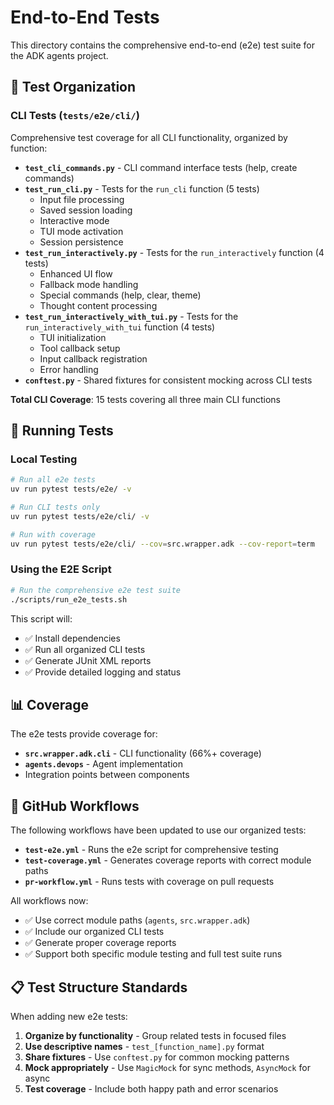 # End-to-End Tests

This directory contains the comprehensive end-to-end (e2e) test suite for the ADK agents project.

## 📁 Test Organization

### CLI Tests (`tests/e2e/cli/`)
Comprehensive test coverage for all CLI functionality, organized by function:

- **`test_cli_commands.py`** - CLI command interface tests (help, create commands)
- **`test_run_cli.py`** - Tests for the `run_cli` function (5 tests)
  - Input file processing
  - Saved session loading
  - Interactive mode
  - TUI mode activation  
  - Session persistence
- **`test_run_interactively.py`** - Tests for the `run_interactively` function (4 tests)
  - Enhanced UI flow
  - Fallback mode handling
  - Special commands (help, clear, theme)
  - Thought content processing
- **`test_run_interactively_with_tui.py`** - Tests for the `run_interactively_with_tui` function (4 tests)
  - TUI initialization
  - Tool callback setup
  - Input callback registration
  - Error handling
- **`conftest.py`** - Shared fixtures for consistent mocking across CLI tests

**Total CLI Coverage**: 15 tests covering all three main CLI functions

## 🚀 Running Tests

### Local Testing
```bash
# Run all e2e tests
uv run pytest tests/e2e/ -v

# Run CLI tests only
uv run pytest tests/e2e/cli/ -v

# Run with coverage
uv run pytest tests/e2e/cli/ --cov=src.wrapper.adk --cov-report=term
```

### Using the E2E Script
```bash
# Run the comprehensive e2e test suite
./scripts/run_e2e_tests.sh
```

This script will:
- ✅ Install dependencies
- ✅ Run all organized CLI tests
- ✅ Generate JUnit XML reports
- ✅ Provide detailed logging and status

## 📊 Coverage

The e2e tests provide coverage for:
- **`src.wrapper.adk.cli`** - CLI functionality (66%+ coverage)
- **`agents.devops`** - Agent implementation 
- Integration points between components

## 🔧 GitHub Workflows

The following workflows have been updated to use our organized tests:

- **`test-e2e.yml`** - Runs the e2e script for comprehensive testing
- **`test-coverage.yml`** - Generates coverage reports with correct module paths
- **`pr-workflow.yml`** - Runs tests with coverage on pull requests

All workflows now:
- ✅ Use correct module paths (`agents`, `src.wrapper.adk`)
- ✅ Include our organized CLI tests
- ✅ Generate proper coverage reports
- ✅ Support both specific module testing and full test suite runs

## 📋 Test Structure Standards

When adding new e2e tests:

1. **Organize by functionality** - Group related tests in focused files
2. **Use descriptive names** - `test_[function_name].py` format
3. **Share fixtures** - Use `conftest.py` for common mocking patterns
4. **Mock appropriately** - Use `MagicMock` for sync methods, `AsyncMock` for async
5. **Test coverage** - Include both happy path and error scenarios
